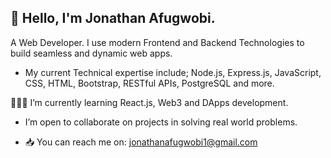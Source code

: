 ## 👋 Hello, I'm Jonathan Afugwobi.

A Web Developer. I use modern Frontend and Backend Technologies to build seamless and dynamic web apps.

- My current Technical expertise include; Node.js, Express.js, JavaScript, CSS, HTML, Bootstrap, RESTful APIs, PostgreSQL and more. 

👨🏻‍💻 I’m currently learning React.js, Web3 and DApps development.

-  I’m open to collaborate on projects in solving real world problems.
  
- 📥 You can reach me on: jonathanafugwobi1@gmail.com

<!---
Dopetwist/Dopetwist is a ✨ special ✨ repository because its `README.md` (this file) appears on your GitHub profile.
You can click the Preview link to take a look at your changes.
--->
